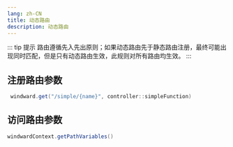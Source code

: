 ```yaml
---
lang: zh-CN
title: 动态路由
description: 动态路由
---
```


::: tip 提示
路由遵循先入先出原则；如果动态路由先于静态路由注册，最终可能出现同时匹配，但是只有动态路由生效，此规则对所有路由均生效。
:::

## 注册路由参数

```java
 windward.get("/simple/{name}", controller::simpleFunction)
```

## 访问路由参数

```java
windwardContext.getPathVariables()
```
